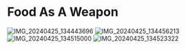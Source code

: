 # Food As A Weapon
![IMG_20240425_134443696](https://github.com/9413d5ff2a0b4f237a264010b65350e7/TAG/assets/159488374/0eeb8b0a-2ddb-450f-a77b-191634e7044d)
![IMG_20240425_134456213](https://github.com/9413d5ff2a0b4f237a264010b65350e7/TAG/assets/159488374/05c8f7c3-be72-4647-b442-2748898f3914)
![IMG_20240425_134515000](https://github.com/9413d5ff2a0b4f237a264010b65350e7/TAG/assets/159488374/71d718af-b5f1-48f8-b084-7679c5f795c1)
![IMG_20240425_134523322](https://github.com/9413d5ff2a0b4f237a264010b65350e7/TAG/assets/159488374/fd510115-867a-4dac-a870-7d0d364923e6)
